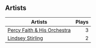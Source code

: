 ## Artists
Artists | Plays 
----- | -----: 
[Percy Faith & His Orchestra](/artists/percy-faith-his-orchestra-20216) | 3
[Lindsey Stirling](/artists/lindsey-stirling-780013) | 2

